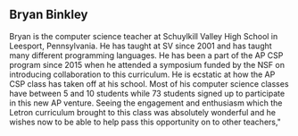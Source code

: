 ## Bryan Binkley

Bryan is the computer science teacher at Schuylkill Valley High School in Leesport, Pennsylvania. He has taught at SV since 2001 and has taught many different programming languages. He has been a part of the AP CSP program since 2015 when he attended a symposium funded by the NSF on introducing collaboration to this curriculum. He is ecstatic at how the AP CSP class has taken off at his school. Most of his computer science classes have between 5 and 10 students while 73 students signed up to participate in this new AP venture. Seeing the engagement and enthusiasm which the Letron curriculum brought to this class was absolutely wonderful and he wishes now to be able to help pass this opportunity on to other teachers,"
